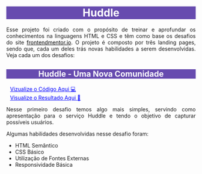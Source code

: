 <style>

    a {
        pointer-events: none;
        color: black;
    }

    #a-active {
        pointer-events: all;
        color: blue;
        margin: 0 10px;
    }

    main h1, h2 {
        display: block;
        background: hsl(257, 40%, 49%);
        color: #fff;
        text-align: center;
    }

    p {
        text-align: justify;
    }

    section {
        min-width: 300px;
        max-width: 768px;
        margin: auto
    }

</style>

<main>
    <h1>Huddle</h1>
    <section>
        <p>Esse projeto foi criado com o propósito de treinar e aprofundar os conhecimentos na linguagens HTML e CSS e têm como base os desafios do site <a href="https://frontendmentor.io">frontendmentor.io</a>. O projeto é composto por três landing pages, sendo que, cada um deles trás novas habilidades a serem desenvolvidas. Veja cada um dos desafios:</p>
    </section>
    <h2>Huddle - Uma Nova Comunidade</h2> 
    <section>
        <a id="a-active" href="https://github.com/thiagoomatheus/huddle-landing-page/blob/main/index/landing-page1.html">Vizualize o Código Aqui 💻</a><br>
        <a id="a-active" href="https://thiagoomatheus.github.io/huddle-landing-page/index/landing-page1.html">Visualize o Resultado Aqui 🏁</a><br>
        <p>Nesse primeiro desafio temos algo mais simples, servindo como apresentação para o serviço Huddle e tendo o objetivo de capturar possíveis usuários.</p>
        <p>Algumas habilidades desenvolvidas nesse desafio foram:</p>
        <ul>
            <li>HTML Semântico</li>
            <li>CSS Básico</li>
            <li>Utilização de Fontes Externas</li>
            <li>Responsividade Básica</li>
        </ul>
    </section>
</main>
